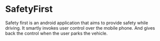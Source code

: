 # SafetyFirst
Safety first is an android application that aims to provide safety while driving. It smartly invokes user control over the mobile phone. And gives back the control when the user parks the vehicle.
